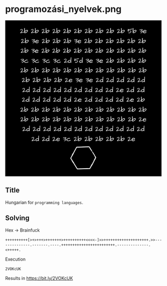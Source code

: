 # programozási_nyelvek.png

![programozási nyelvek.png](img/programozási_nyelvek.png)

## Title

Hungarian for `programming languages`.

## Solving

Hex -> Brainfuck

```
++++++++++[>+>+++>+++++++>++++++++++<<<<-]>>++++++++++++++++++++.>>--------------.-------.----.++++++++++++++++++++++++.--------------.<+++++.
```

Execution

```
2VOKcUK
```

Results in https://bit.ly/2VOKcUK
